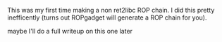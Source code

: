 This was my first time making a non ret2libc ROP chain. I did this pretty inefficently (turns out ROPgadget will generate a ROP chain for you).

maybe I'll do a full writeup on this one later
